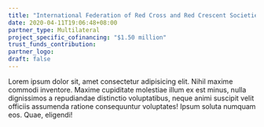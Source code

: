 ```yaml
---
title: "International Federation of Red Cross and Red Crescent Societies"
date: 2020-04-11T19:06:48+08:00
partner_type: Multilateral
project_specific_cofinancing: "$1.50 million"
trust_funds_contribution:
partner_logo:
draft: false
---
```


Lorem ipsum dolor sit, amet consectetur adipisicing elit. Nihil maxime commodi inventore. Maxime cupiditate molestiae illum ex est minus, nulla dignissimos a repudiandae distinctio voluptatibus, neque animi suscipit velit officiis assumenda ratione consequuntur voluptates! Ipsum soluta numquam eos. Quae, eligendi!

